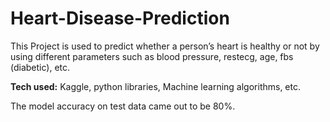 # Heart-Disease-Prediction
This Project is used to predict whether a person’s heart is healthy or not by using different parameters such as blood pressure, restecg, age, fbs (diabetic), etc. <br>


<b>Tech used:</b> Kaggle, python libraries, Machine learning algorithms, etc. <br>

 The model accuracy on test data came out to be 80%.
